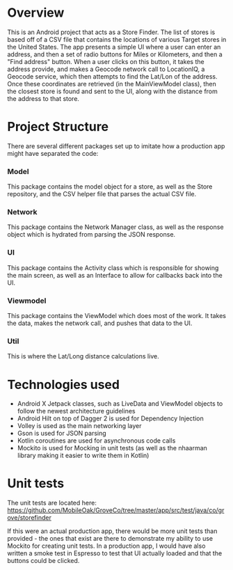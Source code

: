 # Overview
This is an Android project that acts as a Store Finder. The list of stores is based off of a CSV file that contains the locations of various Target stores in the United States. The app presents a simple UI where a user can enter an address, and then a set of radio buttons for Miles or Kilometers, and then a "Find address" button. When a user clicks on this button, it takes the address provide, and makes a Geocode network call to LocationIQ, a Geocode service, which then attempts to find the Lat/Lon of the address. Once these coordinates are retrieved (in the MainViewModel class), then the closest store is found and sent to the UI, along with the distance from the address to that store.

# Project Structure
There are several different packages set up to imitate how a production app might have separated the code:
### Model
This package contains the model object for a store, as well as the Store repository, and the CSV helper file that parses the actual CSV file.
### Network
This package contains the Network Manager class, as well as the response object which is hydrated from parsing the JSON response.
### UI
This package contains the Activity class which is responsible for showing the main screen, as well as an Interface to allow for callbacks back into the UI.
### Viewmodel
This package contains the ViewModel which does most of the work. It takes the data, makes the network call, and pushes that data to the UI.
### Util
This is where the Lat/Long distance calculations live.

# Technologies used
- Android X Jetpack classes, such as LiveData and ViewModel objects to follow the newest architecture guidelines
- Android Hilt on top of Dagger 2 is used for Dependency Injection
- Volley is used as the main networking layer
- Gson is used for JSON parsing
- Kotlin coroutines are used for asynchronous code calls
- Mockito is used for Mocking in unit tests (as well as the nhaarman library making it easier to write them in Kotlin)

# Unit tests
The unit tests are located here:
https://github.com/MobileOak/GroveCo/tree/master/app/src/test/java/co/grove/storefinder

If this were an actual production app, there would be more unit tests than provided - the ones that exist are there to demonstrate my ability to use Mockito for creating unit tests. In a production app, I would have also written a smoke test in Espresso to test that UI actually loaded and that the buttons could be clicked.
